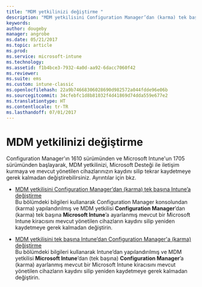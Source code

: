 ```yaml
---
title: "MDM yetkilinizi değiştirme "
description: "MDM yetkilisini Configuration Manager’dan (karma) tek başına Intune’a değiştirmeyi veya tersini öğrenin."
keywords: 
author: dougeby
manager: angrobe
ms.date: 05/21/2017
ms.topic: article
ms.prod: 
ms.service: microsoft-intune
ms.technology: 
ms.assetid: f1b4bce3-7932-4a0d-aa92-6dacc7060f42
ms.reviewer: 
ms.suite: ems
ms.custom: intune-classic
ms.openlocfilehash: 22a9b74668306028690d982572a044fdde96e06b
ms.sourcegitcommit: 34cfebfc1d8b81032f4d41869d74dda559e677e2
ms.translationtype: HT
ms.contentlocale: tr-TR
ms.lasthandoff: 07/01/2017
---
```

# <a name="change-your-mdm-authority"></a>MDM yetkilinizi değiştirme
Configuration Manager'ın 1610 sürümünden ve Microsoft Intune'un 1705 sürümünden başlayarak, MDM yetkilinizi, Microsoft Desteği ile iletişim kurmaya ve mevcut yönetilen cihazlarınızın kaydını silip tekrar kaydetmeye gerek kalmadan değiştirebilirsiniz. Ayrıntılar için bkz.

- [MDM yetkilisini Configuration Manager’dan (karma) tek başına Intune’a değiştirme](https://docs.microsoft.com/sccm/mdm/deploy-use/change-mdm-authority#change-the-mdm-authority-to-intune-standalone)    
    Bu bölümdeki bilgileri kullanarak Configuration Manager konsolundan (karma) yapılandırılmış ve MDM yetkilisi **Configuration Manager**’dan (karma) tek başına **Microsoft Intune**’a ayarlanmış mevcut bir Microsoft Intune kiracısını mevcut yönetilen cihazların kaydını silip yeniden kaydetmeye gerek kalmadan değiştirin.

- [MDM yetkilisini tek başına Intune’dan Configuration Manager'a (karma) değiştirme](https://docs.microsoft.com/sccm/mdm/deploy-use/change-mdm-authority#change-the-mdm-authority-to-configuration-manager-&#40;hybrid&#41;)    
    Bu bölümdeki bilgileri kullanarak Intune’dan yapılandırılmış ve MDM yetkilisi **Microsoft Intune**’dan (tek başına) **Configuration Manager**’a (karma) ayarlanmış mevcut bir Microsoft Intune kiracısını mevcut yönetilen cihazların kaydını silip yeniden kaydetmeye gerek kalmadan değiştirin.
